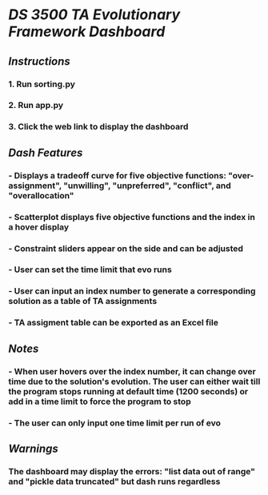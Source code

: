 # _DS 3500 TA Evolutionary Framework Dashboard_

## _Instructions_
### 1. Run sorting.py
### 2. Run app.py
### 3. Click the web link to display the dashboard

## _Dash Features_
### - Displays a tradeoff curve for five objective functions: "over-assignment", "unwilling", "unpreferred", "conflict", and "overallocation"
### - Scatterplot displays five objective functions and the index in a hover display
### - Constraint sliders appear on the side and can be adjusted
### - User can set the time limit that evo runs
### - User can input an index number to generate a corresponding solution as a table of TA assignments
### - TA assigment table can be exported as an Excel file

## _Notes_
### - When user hovers over the index number, it can change over time due to the solution's evolution. The user can either wait till the program stops running at default time (1200 seconds) or add in a time limit to force the program to stop
### - The user can only input one time limit per run of evo

## _Warnings_
### The dashboard may display the errors: "list data out of range" and "pickle data truncated" but dash runs regardless
